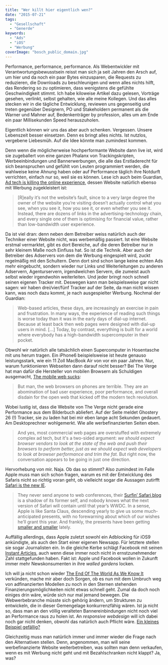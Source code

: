 ```yaml
---
title: "Wer killt hier eigentlich wen?"
date: "2015-07-21"
tags:
  - "Gesellschaft"
  - "Generde"
keywords:
  - "Ads"
  - "iOS"
  - "Werbung"
coverImage: "bosch_public_domain.jpg"
---
```


Performance, performance, performance. Als Webentwickler mit Verantwortungsbewusstsein reisst man sich ja seit Jahren den Arsch auf, um hier und da noch ein paar Bytes einzusparen, die Requests zu reduzieren, die Downloads zu beschleunigen und wenn alles nichts hilft, das Rendering so zu optimieren, dass wenigstens die gefühlte Geschwindigkeit stimmt. Ich habe kiloweise Artikel dazu gelesen, Vorträge gesehen, verlinkt, selbst gehalten, wie alle meine Kollegen. Und das alles stecken wir in die tägliche Entwicklung, reviewen uns gegenseitig und treten gegenüber Designern, PO und Stakeholdern permanent als die Warner und Mahner auf, Bedenkenträger by profession, alles um am Ende ein paar Millisekunden Speed herauszuholen.

Eigentlich können wir uns das aber auch schenken. Vergessen. Unsere Lebenszeit besser einsetzen. Denn es bringt alles nichts. Ist nutzlos, vergebene Liebesmüh. Auf die Idee könnte man zumindest kommen.

Denn wenn die möglicherweise hochperformante Website dann live ist, wird sie zugeballert von eine ganzen Phalanx von Trackingskripten, Werbeeinbindungen und Bannerwerbungen, die alle das Erstladerecht für sich beanspruchen und gefühlt von Leuten programmiert werden, die wahlweise keine Ahnung haben oder auf Performance täglich ihre Notdurft verrichten, einfach nur so, weil sie es können. Lese ich auch beim Guardian, [Ad tech is killing the online experience](http://www.theguardian.com/media/2015/jul/19/ad-tech-online-experience-facebook-apple-news?CMP=Share_AndroidApp_Gmail), dessen Website natürlich ebenso mit Werbung zugekleistert ist:

> \[R\]eally it’s not the website’s fault, since to a very large degree the owner of the website you’re visiting doesn’t actually control what you see, when you see it, how you see it, or even whether you see it. Instead, there are dozens of links in the advertising-technology chain, and every single one of them is optimising for financial value, rather than low-bandwidth user experience.

Da ist viel dran: denn neben dem Betreiber weiss natürlich auch der Techniker einer Website nicht, was werbemäßig passiert. Ist eine Website erstmal vermarktet, gibt es dort Bereiche, auf die deren Betreiber nur in sehr kleinem Maße noch Einfluss hat. So ist die Technik. Aber auch der Betreiber des Adservers von dem die Werbung eingespielt wird, zuckt regelmäßig mit den Schultern. Denn dort sind schon lange keine echten Ads mehr eingebucht, sondern wieder nur Links und Weiterleitungen zu anderen Adservern, Agenturservern, irgendwelchen Servern, die zumeist auch selbst wieder irgendwohin weiterleiten. Und jeder bringt noch schnell seinen eigenen Tracker mit. Deswegen kann man beispielsweise gar nicht sagen: wir haben drei/vier/fünf Tracker auf der Seite, da man nicht wissen kann, was noch dazu kommt, je nach ausgespielter Werbung. Nochmal der Guardian:

> Web-based articles, these days, are increasingly an exercise in pain and frustration. In many ways, the experience of reading such things is worse today than it was in the early days of dial-up internet. Because at least back then web pages were designed with dial-up users in mind. \[…\] Today, by contrast, everything is built for a world where everybody has a high-bandwidth supercomputer in their pocket.

Obwohl wir natürlich alle tatsächlich einen Supercomputer in Hosentasche mit uns herum tragen. Ein iPhone6 beispielsweise ist heute genauso leistungsstark, wie ein 11 Zoll MacBook Air von vor ein paar Jahren. Nur, warum funktionieren Webseiten dann darauf nicht besser? Bei The Verge hat man dafür die Hersteller von mobilen Browsern als Schuldigen ausgemacht, [The mobile web sucks](http://www.theverge.com/2015/7/20/9002721/the-mobile-web-sucks):

> But man, the web browsers on phones are terrible. They are an abomination of bad user experience, poor performance, and overall disdain for the open web that kicked off the modern tech revolution.

Wobei lustig ist, dass die Website von The Verge nicht gerade eine Performance aus dem Bilderbuch abliefert. Auf der Seite meldet Ghostery 26 (!) Tracker, sie zu laden hat bei mir eben lange acht Sekunden gedauert. Am Desktoprechner wohlgemerkt. Wie alle werbefinanzierten Seiten eben.

> And yes, most commercial web pages are overstuffed with extremely complex ad tech, but it's a two-sided argument: _we should expect browser vendors to look at the state of the web and push their browsers to perform better, just as we should expect web developers to look at browser performance and trim the fat._ But right now, the conversation appears to be going in just one direction.

Hervorhebung von mir. Naja. Ob das so stimmt? Also zumindest im Falle Apple muss man sich schon fragen, warum es mit der Entwicklung des Safaris nicht so richtig voran geht, ob vielleicht sogar die Aussagen zutirfft [Safari is the new IE](http://nolanlawson.com/2015/06/30/safari-is-the-new-ie/).

> They never send anyone to web conferences, their [Surfin’ Safari blog](https://www.webkit.org/blog/) is a shadow of its former self, and nobody knows what the next version of Safari will contain until that year’s WWDC. In a sense, Apple is like Santa Claus, descending yearly to give us some much-anticipated presents, with no forewarning about which of our wishes he’ll grant this year. And frankly, the presents have been getting [smaller and smaller](https://twitter.com/jaffathecake/status/612992537238896641) lately.

Auffällig allerdings, dass Apple zuletzt sowohl ein Adblocking für iOS9 ankündigte, als auch den Start einer eigenen Newsapp. Für letztere stellen sie sogar Journalisten ein. In die gleiche Kerbe schlägt Facebook mit seinen [Instant Articles](http://nicobruenjes.de/2015/05/instant-articles/), auch wenn diese immer noch nicht in ernstzunehmender Zahl stattgefunden haben. Fakt ist: Apple und Facebook wollen in Zukunft immer mehr Newskonsumenten in ihre _walled gardens_ locken.

Ich will ja nicht schon wieder [The End Of The World As We Know It](https://www.youtube.com/watch?v=Z0GFRcFm-aY) verkünden, mache mir aber doch Sorgen, ob es nun mit dem Umbruch weg von adfinanzierten Modellen zu noch in den Sternen stehenden Finanzierungsmöglichkeiten nicht etwas schnell geht. Zumal da doch noch einiges drin wäre, würde sich nur mal jemand bewegen. Die Webwerbebranche müsste sich gehörig ändern, um Strukturen zu entwickeln, die in dieser Gemengelage konkurrenzfähig wären. Ist ja nicht so, dass man an den völlig veralteten Bannereinbindungen nicht noch viel an Performance raus zu holen ist. An _responsive webdesign_ will ich dabei noch gar nicht denken, obwohl das natürlich auch Pflicht wäre. [Ein kleines Beispiel gefällig?](https://www.youtube.com/watch?v=UjRi_4OaJAE)

Gleichzeitig muss man natürlich immer und immer wieder die Frage nach den Alternativen stellen. Denn, angenommen, man will seine werbefinanzierte Website weiterbetreiben, was sollten man denn verkaufen, wenn es mit Werbung nicht geht und mit Bezahlschranken nicht klappt? Ja, was?
